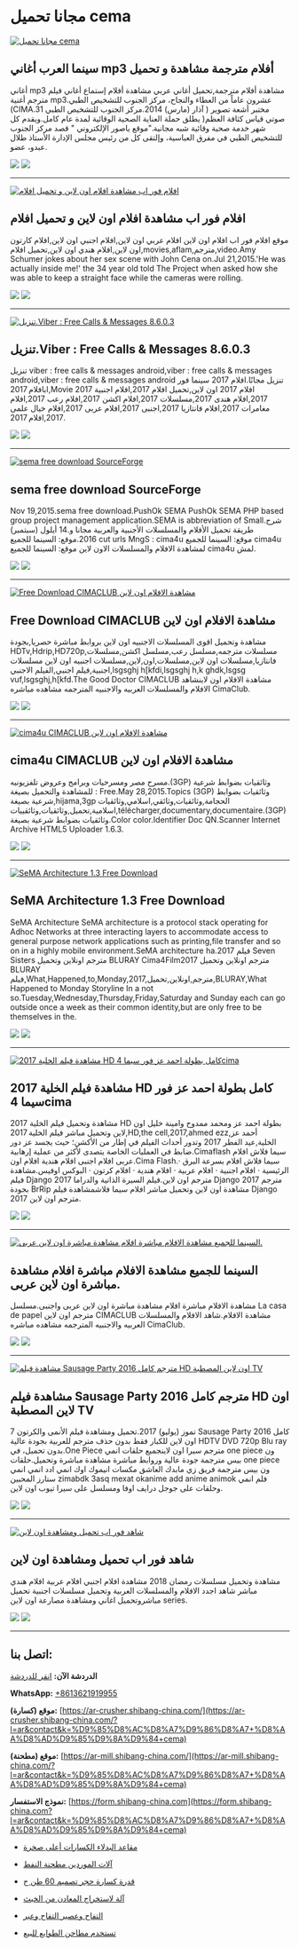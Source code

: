 # مجانا تحميل cema

<a href="https://swt.shibang-china.com/?l=ar&img&k=%D9%85%D8%AC%D8%A7%D9%86%D8%A7+%D8%AA%D8%AD%D9%85%D9%8A%D9%84+cema" target="_blank">![مجانا تحميل cema](http://static.shibang-china.com/all-800x300/722.jpg)</a>

## سينما العرب أغاني mp3 أفلام مترجمة مشاهدة و تحميل
أغاني mp3 مشاهدة أفلام مترجمة,تحميل أغاني عربي مشاهدة أفلام إستماع أغاني فيلم مترجم أغنية mp3.عشرون عاماً من العطاء والنجاح، مركز الجنوب للتشخيص الطبي (CIMA.31 آذار (مارس) 2014.مركز الجنوب للتشخيص الطبي ) مختبر أشعة تصوير صوتي قياس كثافة العظم( يطلق حملة العناية الصحية الوقائية لمدة عام كامل.ويقدم كل شهر خدمة صحية وقائية شبه مجانية.&quot;موقع ياصور الإلكتروني &quot; قصد مركز الجنوب للتشخيص الطبي في مفرق العباسية، وإلتقى كل من رئيس مجلس الإدارة الأستاذ طلال عبدو، عضو.


<a href="https://whatsapp.shibangsoft.com/WhatsApp.php" target="_blank" title="WhatsApp">![](http://static.shibang-china.com/icon/whatsapp.png)</a> <a href="https://swt.shibang-china.com/?l=ar&icon&k=%D9%85%D8%AC%D8%A7%D9%86%D8%A7+%D8%AA%D8%AD%D9%85%D9%8A%D9%84+cema" target="_blank">![](http://static.shibang-china.com/icon/chat-ar.png)</a>

---

<a href="https://swt.shibang-china.com/?l=ar&img&k=%D9%85%D8%AC%D8%A7%D9%86%D8%A7+%D8%AA%D8%AD%D9%85%D9%8A%D9%84+cema" target="_blank">![افلام فور اب مشاهدة افلام اون لاين و تحميل افلام](http://static.shibang-china.com/all-800x300/162.jpg)</a>

## افلام فور اب مشاهدة افلام اون لاين و تحميل افلام
موقع افلام فور اب افلام اون لاين افلام عربي اون لاين,افلام اجنبي اون لاين,افلام كارتون اون لاين,افلام هندي اون لاين,تحميل افلام,movies,aflam,مترجم,video.Amy Schumer jokes about her sex scene with John Cena on.Jul 21,2015.&#39;He was actually inside me!&#39; the 34 year old told The Project when asked how she was able to keep a straight face while the cameras were rolling.


<a href="https://whatsapp.shibangsoft.com/WhatsApp.php" target="_blank" title="WhatsApp">![](http://static.shibang-china.com/icon/whatsapp.png)</a> <a href="https://swt.shibang-china.com/?l=ar&icon&k=%D9%85%D8%AC%D8%A7%D9%86%D8%A7+%D8%AA%D8%AD%D9%85%D9%8A%D9%84+cema" target="_blank">![](http://static.shibang-china.com/icon/chat-ar.png)</a>

---

<a href="https://swt.shibang-china.com/?l=ar&img&k=%D9%85%D8%AC%D8%A7%D9%86%D8%A7+%D8%AA%D8%AD%D9%85%D9%8A%D9%84+cema" target="_blank">![تنزيل.Viber : Free Calls &amp; Messages 8.6.0.3](http://static.shibang-china.com/all-800x300/184.jpg)</a>

## تنزيل.Viber : Free Calls &amp; Messages 8.6.0.3
تنزيل viber : free calls &amp; messages android,viber : free calls &amp; messages android,viber : free calls &amp; messages android تنزيل مجانًا.افلام 2017 سينما فور ابافلام 2017,Movie 2017 افلام 2017 اون لاين,تحميل افلام 2017,افلام اجنبية 2017,افلام هندى 2017,مسلسلات 2017,افلام اكشن 2017,افلام رعب 2017,افلام مغامرات 2017,افلام فانتازيا 2017,اجنبى 2017,افلام عربى 2017,افلام خيال علمى 2017,افلام 2017.


<a href="https://whatsapp.shibangsoft.com/WhatsApp.php" target="_blank" title="WhatsApp">![](http://static.shibang-china.com/icon/whatsapp.png)</a> <a href="https://swt.shibang-china.com/?l=ar&icon&k=%D9%85%D8%AC%D8%A7%D9%86%D8%A7+%D8%AA%D8%AD%D9%85%D9%8A%D9%84+cema" target="_blank">![](http://static.shibang-china.com/icon/chat-ar.png)</a>

---

<a href="https://swt.shibang-china.com/?l=ar&img&k=%D9%85%D8%AC%D8%A7%D9%86%D8%A7+%D8%AA%D8%AD%D9%85%D9%8A%D9%84+cema" target="_blank">![sema free download SourceForge](http://static.shibang-china.com/all-800x300/356.jpg)</a>

## sema free download SourceForge
Nov 19,2015.sema free download.PushOk SEMA PushOk SEMA PHP based group project management application.SEMA is abbreviation of Small.شرح طريقة تحميل الأفلام والمسلسلات الأجنبية والعربية مجانا و.14 أيلول (سبتمبر) 2016.موقع: السينما للجميع cut urls MngS : cima4u موقع: السينما للجميع cima4u لمشاهدة الافلام والمسلسلات الاون لاين موقع: السينما للجميع cima4u لمش.


<a href="https://whatsapp.shibangsoft.com/WhatsApp.php" target="_blank" title="WhatsApp">![](http://static.shibang-china.com/icon/whatsapp.png)</a> <a href="https://swt.shibang-china.com/?l=ar&icon&k=%D9%85%D8%AC%D8%A7%D9%86%D8%A7+%D8%AA%D8%AD%D9%85%D9%8A%D9%84+cema" target="_blank">![](http://static.shibang-china.com/icon/chat-ar.png)</a>

---

<a href="https://swt.shibang-china.com/?l=ar&img&k=%D9%85%D8%AC%D8%A7%D9%86%D8%A7+%D8%AA%D8%AD%D9%85%D9%8A%D9%84+cema" target="_blank">![Free Download CIMACLUB مشاهدة الافلام اون لاين](http://static.shibang-china.com/all-800x300/1185.jpg)</a>

## Free Download CIMACLUB مشاهدة الافلام اون لاين
مشاهدة وتحميل اقوى المسلسلات الاجنبيه اون لاين بروابط مباشرة حصريا,بجودة HDTv,Hdrip,HD720p,مسلسلات مترجمه,مسلسل رعب,مسلسل اكشن,مسلسلات فانتازيا,مسلسلات اون لاين,مسلسلات,اون,لاين,مسلسلات اجنبيه اون لاين مسلسلات اجنبية,فيلم اجنبي,الفيلم الاجنبي,lsgsghj h[kfdi,lsgsghj h,k ghdk,lsgsg vuf,lsgsghj,h[kfd.The Good Doctor CIMACLUB مشاهدة الافلام اون لاينشاهد الافلام والمسلسلات العربيه والاجنبيه المترجمه مشاهده مباشره CimaClub.


<a href="https://whatsapp.shibangsoft.com/WhatsApp.php" target="_blank" title="WhatsApp">![](http://static.shibang-china.com/icon/whatsapp.png)</a> <a href="https://swt.shibang-china.com/?l=ar&icon&k=%D9%85%D8%AC%D8%A7%D9%86%D8%A7+%D8%AA%D8%AD%D9%85%D9%8A%D9%84+cema" target="_blank">![](http://static.shibang-china.com/icon/chat-ar.png)</a>

---

<a href="https://swt.shibang-china.com/?l=ar&img&k=%D9%85%D8%AC%D8%A7%D9%86%D8%A7+%D8%AA%D8%AD%D9%85%D9%8A%D9%84+cema" target="_blank">![cima4u CIMACLUB مشاهدة الافلام اون لاين](http://static.shibang-china.com/all-800x300/1066.jpg)</a>

## cima4u CIMACLUB مشاهدة الافلام اون لاين
مسرح مصر ومسرحيات وبرامج وعروض تلفزيونيه.(3GP) وثائقيات بضوابط شرعية للمشاهدة والتحميل بصيغة : Free.May 28,2015.Topics (3GP) وثائقيات بضوابط شرعية بصيغة,hijama,3gp الحجامة,وثائقيات,وثائقي,اسلامي,وثائقيات اسلامية,تحميل,وثائقيات,وثائقييات,télécharger,documentary,documentaire.(3GP) وثائقيات بضوابط شرعية بصيغة.Color color.Identifier Doc QN.Scanner Internet Archive HTML5 Uploader 1.6.3.


<a href="https://whatsapp.shibangsoft.com/WhatsApp.php" target="_blank" title="WhatsApp">![](http://static.shibang-china.com/icon/whatsapp.png)</a> <a href="https://swt.shibang-china.com/?l=ar&icon&k=%D9%85%D8%AC%D8%A7%D9%86%D8%A7+%D8%AA%D8%AD%D9%85%D9%8A%D9%84+cema" target="_blank">![](http://static.shibang-china.com/icon/chat-ar.png)</a>

---

<a href="https://swt.shibang-china.com/?l=ar&img&k=%D9%85%D8%AC%D8%A7%D9%86%D8%A7+%D8%AA%D8%AD%D9%85%D9%8A%D9%84+cema" target="_blank">![SeMA Architecture 1.3 Free Download](http://static.shibang-china.com/all-800x300/1049.jpg)</a>

## SeMA Architecture 1.3 Free Download
SeMA Architecture SeMA architecture is a protocol stack operating for Adhoc Networks at three interacting layers to accommodate access to general purpose network applications such as printing,file transfer and so on in a highly mobile environment.SeMA architecture ha.فيلم 2017 Seven Sisters مترجم اونلاين وتحميل BLURAY Cima4Film2017 مترجم اونلاين وتحميل BLURAY فيلم,What,Happened,to,Monday,2017,مترجم,اونلاين,تحميل,BLURAY,What Happened to Monday Storyline In a not so.Tuesday,Wednesday,Thursday,Friday,Saturday and Sunday each can go outside once a week as their common identity,but are only free to be themselves in the.


<a href="https://whatsapp.shibangsoft.com/WhatsApp.php" target="_blank" title="WhatsApp">![](http://static.shibang-china.com/icon/whatsapp.png)</a> <a href="https://swt.shibang-china.com/?l=ar&icon&k=%D9%85%D8%AC%D8%A7%D9%86%D8%A7+%D8%AA%D8%AD%D9%85%D9%8A%D9%84+cema" target="_blank">![](http://static.shibang-china.com/icon/chat-ar.png)</a>

---

<a href="https://swt.shibang-china.com/?l=ar&img&k=%D9%85%D8%AC%D8%A7%D9%86%D8%A7+%D8%AA%D8%AD%D9%85%D9%8A%D9%84+cema" target="_blank">![مشاهدة فيلم الخلية 2017 HD كامل بطولة احمد عز فور سيما 4cima](http://static.shibang-china.com/all-800x300/859.jpg)</a>

## مشاهدة فيلم الخلية 2017 HD كامل بطولة احمد عز فور سيما 4cima
مشاهدة وتحميل فيلم الخلية 2017 HD بطولة احمد عز ومحمد ممدوح وامينة خليل اون لاين وتحميل مباشر فيلم الخلية 2017,HD,the cell,2017,ahmed ezz,أحمد عز الخلية,عيد الفطر 2017 وتدور أحداث الفيلم في إطار من الأكشن؛ حيث يجسد عز دور ضابط في العمليات الخاصة يتصدى لأكثر من عملية إرهابية.Cimaflash سيما فلاش افلام عربى افلام اجنبى افلام هندية افلام اون.Cima Flash.سيما فلاش افلام بسرعة البرق &middot; الرئيسية &middot; افلام اجنبية &middot; افلام عربية &middot; افلام هندية &middot; افلام كرتون &middot; البوكس اوفيس.مشاهدة فيلم Django 2017 مترجم اون لاين.فيلم السيرة الذاتية والدراما Django 2017 مترجم بجودة BrRip مشاهدة اون لاين وتحميل مباشر افلام سيما فلاشمشاهدة فيلم Django 2017 مترجم اون لاين.


<a href="https://whatsapp.shibangsoft.com/WhatsApp.php" target="_blank" title="WhatsApp">![](http://static.shibang-china.com/icon/whatsapp.png)</a> <a href="https://swt.shibang-china.com/?l=ar&icon&k=%D9%85%D8%AC%D8%A7%D9%86%D8%A7+%D8%AA%D8%AD%D9%85%D9%8A%D9%84+cema" target="_blank">![](http://static.shibang-china.com/icon/chat-ar.png)</a>

---

<a href="https://swt.shibang-china.com/?l=ar&img&k=%D9%85%D8%AC%D8%A7%D9%86%D8%A7+%D8%AA%D8%AD%D9%85%D9%8A%D9%84+cema" target="_blank">![السينما للجميع مشاهدة الافلام مباشرة افلام مشاهدة مباشرة اون لاين عربى.](http://static.shibang-china.com/all-800x300/558.jpg)</a>

## السينما للجميع مشاهدة الافلام مباشرة افلام مشاهدة مباشرة اون لاين عربى.
مشاهدة الافلام مباشرة افلام مشاهدة مباشرة اون لاين عربى واجنبى.مسلسل La casa de papel مترجم اون لاين CIMACLUB مشاهدة الافلام.شاهد الافلام والمسلسلات العربيه والاجنبيه المترجمه مشاهده مباشره CimaClub.


<a href="https://whatsapp.shibangsoft.com/WhatsApp.php" target="_blank" title="WhatsApp">![](http://static.shibang-china.com/icon/whatsapp.png)</a> <a href="https://swt.shibang-china.com/?l=ar&icon&k=%D9%85%D8%AC%D8%A7%D9%86%D8%A7+%D8%AA%D8%AD%D9%85%D9%8A%D9%84+cema" target="_blank">![](http://static.shibang-china.com/icon/chat-ar.png)</a>

---

<a href="https://swt.shibang-china.com/?l=ar&img&k=%D9%85%D8%AC%D8%A7%D9%86%D8%A7+%D8%AA%D8%AD%D9%85%D9%8A%D9%84+cema" target="_blank">![مشاهدة فيلم Sausage Party 2016 مترجم كامل HD اون لاين المصطبة TV](http://static.shibang-china.com/all-800x300/131.jpg)</a>

## مشاهدة فيلم Sausage Party 2016 مترجم كامل HD اون لاين المصطبة TV
7 تموز (يوليو) 2017.تحميل ومشاهدة فيلم الأنمى والكرتون Sausage Party 2016 كامل اون لاين للكبار فقط بدون حذف مترجم للعربية بجودة عالية HDTV DVD 720p Blu ray بدون تحميل، في.One Piece مترجم سيرا اون لاينجميع حلقات انمي one piece ون بيس مترجمة جودة عالية وروابط مباشرة مشاهدة مباشرة وتحميل.حلقات one piece ون بيس مترجمة فريق زي مابدك العاشق مكسات انيموك اوك انمي ادد انمي انمي ستارز المحبين zimabdk 3asq mexat okanime add anime animok فلم انمي وحلقات على جوجل درايف اوفا ومسلسل على سيرا تيوب اون لاين.


<a href="https://whatsapp.shibangsoft.com/WhatsApp.php" target="_blank" title="WhatsApp">![](http://static.shibang-china.com/icon/whatsapp.png)</a> <a href="https://swt.shibang-china.com/?l=ar&icon&k=%D9%85%D8%AC%D8%A7%D9%86%D8%A7+%D8%AA%D8%AD%D9%85%D9%8A%D9%84+cema" target="_blank">![](http://static.shibang-china.com/icon/chat-ar.png)</a>

---

<a href="https://swt.shibang-china.com/?l=ar&img&k=%D9%85%D8%AC%D8%A7%D9%86%D8%A7+%D8%AA%D8%AD%D9%85%D9%8A%D9%84+cema" target="_blank">![شاهد فور اب تحميل ومشاهدة اون لاين](http://static.shibang-china.com/all-800x300/1411.jpg)</a>

## شاهد فور اب تحميل ومشاهدة اون لاين
مشاهدة وتحميل مسلسلات رمضان 2018 مشاهدة افلام اجنبي افلام عربية افلام هندي مباشر شاهد اجدد الافلام والمسلسلات العربية وتحميل مسلسلات اجنبية تحميل مباشروتحميل اغاني ومشاهدة مصارعة اون لاين series.

<a href="https://whatsapp.shibangsoft.com/WhatsApp.php" target="_blank" title="WhatsApp">![](http://static.shibang-china.com/icon/whatsapp.png)</a> <a href="https://swt.shibang-china.com/?l=ar&icon&k=%D9%85%D8%AC%D8%A7%D9%86%D8%A7+%D8%AA%D8%AD%D9%85%D9%8A%D9%84+cema" target="_blank">![](http://static.shibang-china.com/icon/chat-ar.png)</a>

---
## اتصل بنا:

**الدردشة الآن:** [انقر للدردشة](https://swt.shibang-china.com?l=ar&contact&k=%D9%85%D8%AC%D8%A7%D9%86%D8%A7+%D8%AA%D8%AD%D9%85%D9%8A%D9%84+cema)

**WhatsApp:**  [+8613621919955](https://whatsapp.shibangsoft.com/WhatsApp.php)

**موقع (كسارة):** [https://ar-crusher.shibang-china.com/](https://ar-crusher.shibang-china.com/?l=ar&contact&k=%D9%85%D8%AC%D8%A7%D9%86%D8%A7+%D8%AA%D8%AD%D9%85%D9%8A%D9%84+cema)

**موقع (مطحنة):** [https://ar-mill.shibang-china.com/](https://ar-mill.shibang-china.com/?l=ar&contact&k=%D9%85%D8%AC%D8%A7%D9%86%D8%A7+%D8%AA%D8%AD%D9%85%D9%8A%D9%84+cema)

**نموذج الاستفسار:** [https://form.shibang-china.com](https://form.shibang-china.com?l=ar&contact&k=%D9%85%D8%AC%D8%A7%D9%86%D8%A7+%D8%AA%D8%AD%D9%85%D9%8A%D9%84+cema)

* [مقاعد البدلاء الكسارات أعلى صخرة](../30/%D9%85%D9%82%D8%A7%D8%B9%D8%AF%20%D8%A7%D9%84%D8%A8%D8%AF%D9%84%D8%A7%D8%A1%20%D8%A7%D9%84%D9%83%D8%B3%D8%A7%D8%B1%D8%A7%D8%AA%20%D8%A3%D8%B9%D9%84%D9%89%20%D8%B5%D8%AE%D8%B1%D8%A9.md)

* [آلات الموردين مطحنة النفط](../26/%D8%A2%D9%84%D8%A7%D8%AA%20%D8%A7%D9%84%D9%85%D9%88%D8%B1%D8%AF%D9%8A%D9%86%20%D9%85%D8%B7%D8%AD%D9%86%D8%A9%20%D8%A7%D9%84%D9%86%D9%81%D8%B7.md)

* [قدرة كسارة حجر تصميم 60 طن ح](../28/%D9%82%D8%AF%D8%B1%D8%A9%20%D9%83%D8%B3%D8%A7%D8%B1%D8%A9%20%D8%AD%D8%AC%D8%B1%20%D8%AA%D8%B5%D9%85%D9%8A%D9%85%2060%20%D8%B7%D9%86%20%D8%AD.md)

* [آلة لاستخراج المعادن من الخبث](../29/%D8%A2%D9%84%D8%A9%20%D9%84%D8%A7%D8%B3%D8%AA%D8%AE%D8%B1%D8%A7%D8%AC%20%D8%A7%D9%84%D9%85%D8%B9%D8%A7%D8%AF%D9%86%20%D9%85%D9%86%20%D8%A7%D9%84%D8%AE%D8%A8%D8%AB.md)

* [التفاح وعصير التفاح وعبر](../27/%D8%A7%D9%84%D8%AA%D9%81%D8%A7%D8%AD%20%D9%88%D8%B9%D8%B5%D9%8A%D8%B1%20%D8%A7%D9%84%D8%AA%D9%81%D8%A7%D8%AD%20%D9%88%D8%B9%D8%A8%D8%B1.md)

* [تستخدم مطاحن الطوابع للبيع](../26/%D8%AA%D8%B3%D8%AA%D8%AE%D8%AF%D9%85%20%D9%85%D8%B7%D8%A7%D8%AD%D9%86%20%D8%A7%D9%84%D8%B7%D9%88%D8%A7%D8%A8%D8%B9%20%D9%84%D9%84%D8%A8%D9%8A%D8%B9.md)